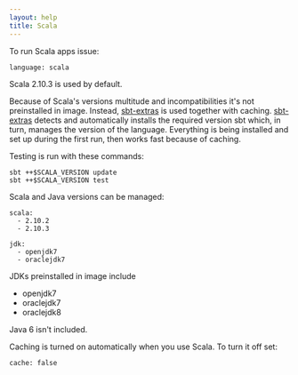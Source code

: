 ```yaml
---
layout: help
title: Scala
---
```


To run Scala apps issue:

    language: scala

Scala 2.10.3 is used by default.

Because of Scala's versions multitude and incompatibilities it's not preinstalled
in image. Instead, [sbt-extras][extras] is used together with caching.
[sbt-extras][extras] detects and automatically installs the required version sbt which,
in turn, manages the version of the language. Everything is being installed and set up
during the first run, then works fast because of caching.


Testing is run with these commands:

    sbt ++$SCALA_VERSION update
    sbt ++$SCALA_VERSION test

Scala and Java versions can be managed:

    scala:
      - 2.10.2
      - 2.10.3

    jdk:
      - openjdk7
      - oraclejdk7

JDKs preinstalled in image include

* openjdk7
* oraclejdk7
* oraclejdk8

Java 6 isn't included.

Caching is turned on automatically when you use Scala. To turn it off set:

    cache: false

[extras]: https://github.com/paulp/sbt-extras

